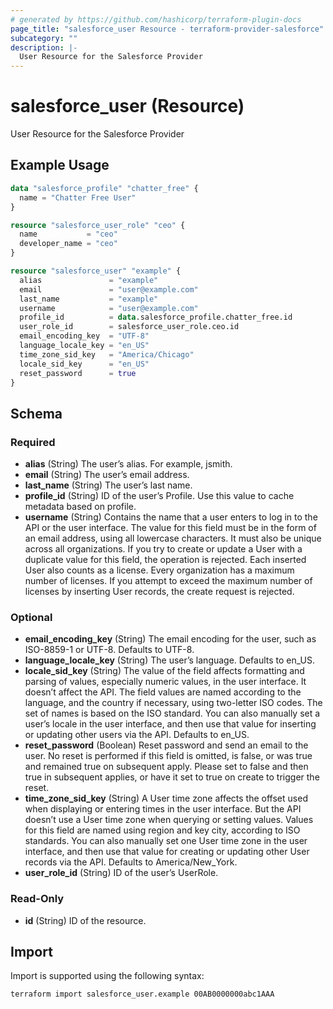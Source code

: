 ```yaml
---
# generated by https://github.com/hashicorp/terraform-plugin-docs
page_title: "salesforce_user Resource - terraform-provider-salesforce"
subcategory: ""
description: |-
  User Resource for the Salesforce Provider
---
```


# salesforce_user (Resource)

User Resource for the Salesforce Provider

## Example Usage

```terraform
data "salesforce_profile" "chatter_free" {
  name = "Chatter Free User"
}

resource "salesforce_user_role" "ceo" {
  name           = "ceo"
  developer_name = "ceo"
}

resource "salesforce_user" "example" {
  alias               = "example"
  email               = "user@example.com"
  last_name           = "example"
  username            = "user@example.com"
  profile_id          = data.salesforce_profile.chatter_free.id
  user_role_id        = salesforce_user_role.ceo.id
  email_encoding_key  = "UTF-8"
  language_locale_key = "en_US"
  time_zone_sid_key   = "America/Chicago"
  locale_sid_key      = "en_US"
  reset_password      = true
}
```

<!-- schema generated by tfplugindocs -->
## Schema

### Required

- **alias** (String) The user’s alias. For example, jsmith.
- **email** (String) The user’s email address.
- **last_name** (String) The user’s last name.
- **profile_id** (String) ID of the user’s Profile. Use this value to cache metadata based on profile.
- **username** (String) Contains the name that a user enters to log in to the API or the user interface. The value for this field must be in the form of an email address, using all lowercase characters. It must also be unique across all organizations. If you try to create or update a User with a duplicate value for this field, the operation is rejected. Each inserted User also counts as a license. Every organization has a maximum number of licenses. If you attempt to exceed the maximum number of licenses by inserting User records, the create request is rejected.

### Optional

- **email_encoding_key** (String) The email encoding for the user, such as ISO-8859-1 or UTF-8. Defaults to UTF-8.
- **language_locale_key** (String) The user’s language. Defaults to en_US.
- **locale_sid_key** (String) The value of the field affects formatting and parsing of values, especially numeric values, in the user interface. It doesn’t affect the API. The field values are named according to the language, and the country if necessary, using two-letter ISO codes. The set of names is based on the ISO standard. You can also manually set a user’s locale in the user interface, and then use that value for inserting or updating other users via the API. Defaults to en_US.
- **reset_password** (Boolean) Reset password and send an email to the user. No reset is performed if this field is omitted, is false, or was true and remained true on subsequent apply. Please set to false and then true in subsequent applies, or have it set to true on create to trigger the reset.
- **time_zone_sid_key** (String) A User time zone affects the offset used when displaying or entering times in the user interface. But the API doesn’t use a User time zone when querying or setting values. Values for this field are named using region and key city, according to ISO standards. You can also manually set one User time zone in the user interface, and then use that value for creating or updating other User records via the API. Defaults to America/New_York.
- **user_role_id** (String) ID of the user’s UserRole.

### Read-Only

- **id** (String) ID of the resource.

## Import

Import is supported using the following syntax:

```shell
terraform import salesforce_user.example 00AB0000000abc1AAA
```
